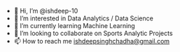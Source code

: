 - 👋 Hi, I’m @ishdeep-10
- 👀 I’m interested in Data Analytics / Data Science
- 🌱 I’m currently learning Machine Learning
- 💞️ I’m looking to collaborate on Sports Analytic Projects
- 📫 How to reach me ishdeepsinghchadha@gmail.com

<!---
ishdeep-10/ishdeep-10 is a ✨ special ✨ repository because its `README.md` (this file) appears on your GitHub profile.
You can click the Preview link to take a look at your changes.
--->

